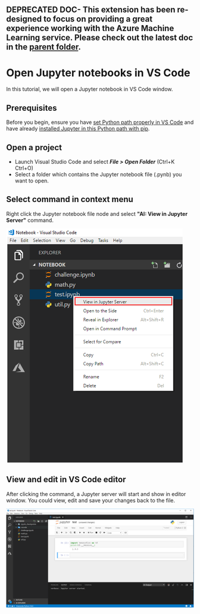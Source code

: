 ## DEPRECATED DOC- This extension has been re-designed to focus on providing a great experience working with the Azure Machine Learning service. Please check out the latest doc in the [parent folder](..).
# Open Jupyter notebooks in VS Code
In this tutorial, we will open a Jupyter notebook in VS Code window.

## Prerequisites
Before you begin, ensure you have [set Python path properly in VS Code](https://code.visualstudio.com/docs/python/environments) and have already [installed Jupyter in this Python path with pip](http://jupyter.org/install).

## Open a project

- Launch Visual Studio Code and select ***File > Open Folder*** (Ctrl+K Ctrl+O)
- Select a folder which contains the Jupyter notebook file (.pynb) you want to open.

## Select command in context menu

Right click the Jupyter notebook file node and select **"AI: View in Jupyter Server"** command.

![Jupyter in context menu](./media/jupyter/jupyter_contextmenu.png)

## View and edit in VS Code editor

After clicking the command, a Jupyter server will start and show in editor window. You could view, edit and save your changes back to the file. 

![Jupyter view in editor](./media/jupyter/jupyter_webview.png)
